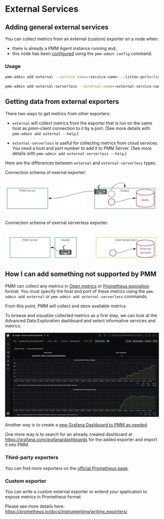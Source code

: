 # External Services

## Adding general external services

You can collect metrics from an external (custom) exporter on a node when:

* there is already a PMM Agent instance running and,
* this node has been [configured](index.md) using the `pmm-admin config` command.

### Usage

```sh
pmm-admin add external --service-name=<service-name> --listen-port=<listen-port> --metrics-path=<metrics-path> --scheme=<scheme>
```

```sh
pmm-admin add external-serverless --external-name=<external-service-name> --host=<hostname> --listen-port=<listen-port> --metrics-path=<metrics-path> --scheme=<scheme>
```

## Getting data from external exporters

There two ways to get metrics from other exporters:

- `external` will collect metrics from the exporter that is run on the same host as pmm-client connection to it by a port. (See more details with `pmm-admin add external --help`.)

- `external-serverless` is useful for collecting metrics from cloud services. You need a host and port number to add it to PMM Server. (See more details with `pmm-admin add external-serverless --help`.)

Here are the differences between `external` and `external-serverless` types.

Connection schema of exernal exporter:

![](../../_images/PMM_External_Exporter_Schema.jpg)

Connection schema of exernal serverless exporter:

![](../../_images/PMM_External_Serverless_Exporter_Schema.jpg)


## How I can add something not supported by PMM

PMM can collect any metrics in [Open metrics](https://openmetrics.io) or [Prometheus exposition](https://prometheus.io/docs/instrumenting/exposition_formats/) format. You must specify the host and port of these metrics using the `pmm-admin add external` or `pmm-admin add external-serverless` commands.

From this point, PMM will collect and store available metrics.

To browse and visualize collected metrics as a first step, we can look at the Advanced Data Exploration dashboard and select informative services and metrics.

![](../../_images/PMM_Exploration_Dashboard.jpg)

Another way is to create a [new Grafana Dashboard to PMM as needed](https://grafana.com/docs/grafana/latest/best-practices/best-practices-for-creating-dashboards/).

One more way is to search for an already created dashboard at <https://grafana.com/grafana/dashboards> for the added exporter and import it into PMM.

### Third-party exporters

You can find more exporters on the [official Prometheus page](https://prometheus.io/docs/instrumenting/exporters/).


### Custom exporter

You can write a custom external exporter or extend your application to expose metrics in Prometheus format.

Please see more details here: https://prometheus.io/docs/instrumenting/writing_exporters/
